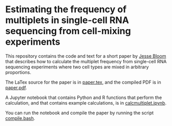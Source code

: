 # Estimating the frequency of multiplets in single-cell RNA sequencing from cell-mixing experiments

This repository contains the code and text for a short paper by [Jesse Bloom](https://research.fhcrc.org/bloom/en.html) that describes how to calculate the multiplet frequency from single-cell RNA sequencing experiments where two cell types are mixed in arbitrary proportions.

The LaTex source for the paper is in [paper.tex](paper.tex), and the compiled PDF is in [paper.pdf](paper.pdf).

A Jupyter notebook that contains Python and R functions that perform the calculation, and that contains example calculations, is in [calcmultiplet.ipynb](calcmultiplet.ipynb).

You can run the notebook and compile the paper by running the script [compile.bash](compile.bash).
